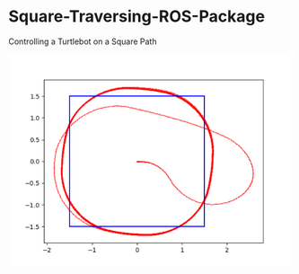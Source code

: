 # Square-Traversing-ROS-Package
Controlling a Turtlebot on a Square Path

![alt text](https://github.com/matinaghaei/Square-Traversing-ROS-Package/blob/master/plot.png?raw=true)
